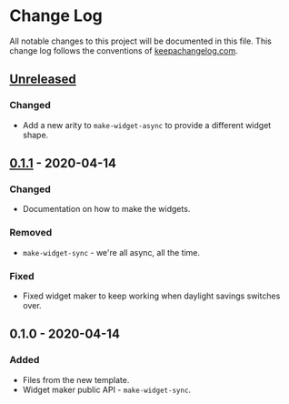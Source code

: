 # Change Log
All notable changes to this project will be documented in this file. This change log follows the conventions of [keepachangelog.com](http://keepachangelog.com/).

## [Unreleased]
### Changed
- Add a new arity to `make-widget-async` to provide a different widget shape.

## [0.1.1] - 2020-04-14
### Changed
- Documentation on how to make the widgets.

### Removed
- `make-widget-sync` - we're all async, all the time.

### Fixed
- Fixed widget maker to keep working when daylight savings switches over.

## 0.1.0 - 2020-04-14
### Added
- Files from the new template.
- Widget maker public API - `make-widget-sync`.

[Unreleased]: https://github.com/your-name/clojure-practice/compare/0.1.1...HEAD
[0.1.1]: https://github.com/your-name/clojure-practice/compare/0.1.0...0.1.1
